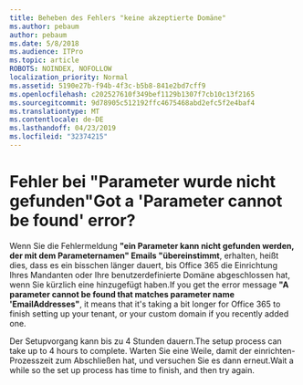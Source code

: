 ```yaml
---
title: Beheben des Fehlers "keine akzeptierte Domäne"
ms.author: pebaum
author: pebaum
ms.date: 5/8/2018
ms.audience: ITPro
ms.topic: article
ROBOTS: NOINDEX, NOFOLLOW
localization_priority: Normal
ms.assetid: 5190e27b-f94b-4f3c-b5b8-841e2bd7cff9
ms.openlocfilehash: c202527610f349bef1129b1307f7cb10c13f2165
ms.sourcegitcommit: 9d78905c512192ffc4675468abd2efc5f2e4baf4
ms.translationtype: MT
ms.contentlocale: de-DE
ms.lasthandoff: 04/23/2019
ms.locfileid: "32374215"
---
```

# <a name="got-a-parameter-cannot-be-found-error"></a><span data-ttu-id="11a8a-102">Fehler bei "Parameter wurde nicht gefunden"</span><span class="sxs-lookup"><span data-stu-id="11a8a-102">Got a 'Parameter cannot be found' error?</span></span>

<span data-ttu-id="11a8a-103">Wenn Sie die Fehlermeldung **"ein Parameter kann nicht gefunden werden, der mit dem Parameternamen" Emails "übereinstimmt**, erhalten, heißt dies, dass es ein bisschen länger dauert, bis Office 365 die Einrichtung Ihres Mandanten oder Ihre benutzerdefinierte Domäne abgeschlossen hat, wenn Sie kürzlich eine hinzugefügt haben.</span><span class="sxs-lookup"><span data-stu-id="11a8a-103">If you get the error message **"A parameter cannot be found that matches parameter name 'EmailAddresses"**, it means that it's taking a bit longer for Office 365 to finish setting up your tenant, or your custom domain if you recently added one.</span></span> 
  
<span data-ttu-id="11a8a-104">Der Setupvorgang kann bis zu 4 Stunden dauern.</span><span class="sxs-lookup"><span data-stu-id="11a8a-104">The setup process can take up to 4 hours to complete.</span></span> <span data-ttu-id="11a8a-105">Warten Sie eine Weile, damit der einrichten-Prozesszeit zum Abschließen hat, und versuchen Sie es dann erneut.</span><span class="sxs-lookup"><span data-stu-id="11a8a-105">Wait a while so the set up process has time to finish, and then try again.</span></span>
  


